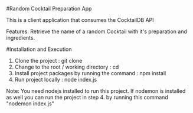 #Random Cocktail Preparation App

This is a client application that consumes 
the CocktailDB API 

Features: 
Retrieve the name of a random Cocktail with
it's preparation and ingredients.

#Installation and Execution 
1. Clone the project : git clone <url>
2. Change to the root / working directory : cd <root>
3. Install project packages by running the command : npm install 
4. Run project locally : node index.js

Note: You need nodejs installed to run this project.
If nodemon is installed as well you can run the project 
in step 4. by running this command "nodemon index.js"